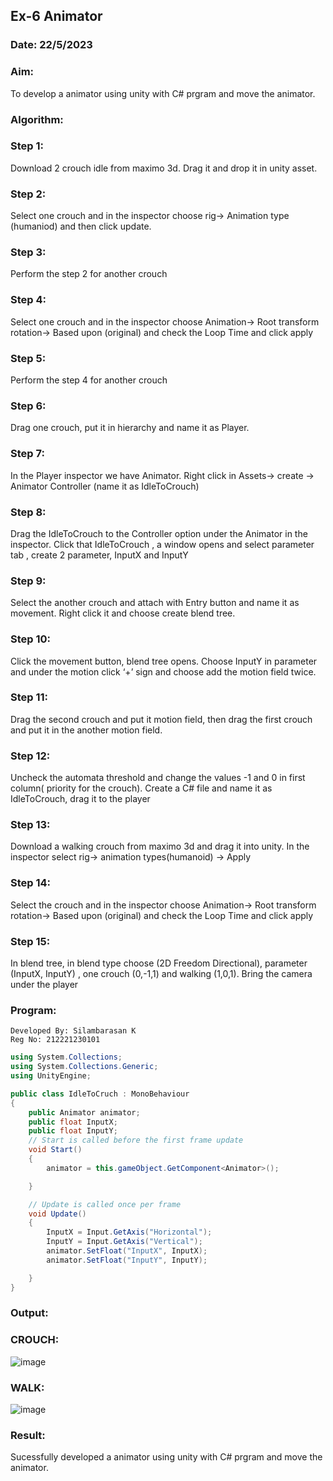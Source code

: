 ## Ex-6 Animator
### Date: 22/5/2023
### Aim:
To develop a animator using unity with C# prgram and move the animator.
### Algorithm:
### Step 1:
Download 2 crouch idle from maximo 3d. Drag it and drop it in unity asset.
### Step 2:
Select one crouch and in the inspector choose rig-> Animation type (humaniod) and then click update.
### Step 3: 
Perform the step 2 for another crouch
### Step 4:
Select one crouch and in the inspector choose Animation-> Root transform rotation-> Based upon (original)  and check the Loop Time and click apply
### Step 5: 
Perform the step 4 for another crouch
### Step 6:
Drag one crouch, put it in hierarchy and name it as Player.
### Step 7: 
In the Player inspector we have Animator. Right click in Assets-> create -> Animator Controller (name it as IdleToCrouch)
### Step 8:
Drag the IdleToCrouch to the Controller option under the Animator in the inspector. Click that IdleToCrouch , a window opens and select parameter tab , create 2 parameter, InputX and InputY
### Step 9:
Select the another crouch and attach with Entry button and name it as movement. Right click it and choose create blend tree.
### Step 10: 
Click the movement button, blend tree opens. Choose InputY in parameter and under the motion click ‘+’ sign and choose add the motion field twice.
### Step 11:
Drag the second crouch and put it motion field, then drag the first crouch and put it in the another motion field.
### Step 12:
Uncheck the automata threshold and change the values -1 and 0 in first column( priority for the crouch). Create a C# file and name it as IdleToCrouch, drag it to the player
### Step 13:
Download a walking crouch from maximo 3d and drag it into unity. In the inspector select rig-> animation types(humanoid) -> Apply
### Step 14:
Select the crouch and in the inspector choose Animation-> Root transform rotation-> Based upon (original)  and check the Loop Time and click apply
### Step 15:
In blend tree, in blend type choose (2D Freedom Directional), parameter (InputX, InputY) , one crouch (0,-1,1) and walking (1,0,1). Bring the camera under the player 

### Program:
```
Developed By: Silambarasan K
Reg No: 212221230101
```
```c#
using System.Collections;
using System.Collections.Generic;
using UnityEngine;

public class IdleToCruch : MonoBehaviour
{
    public Animator animator;
    public float InputX;
    public float InputY;
    // Start is called before the first frame update
    void Start()
    {
        animator = this.gameObject.GetComponent<Animator>();

    }

    // Update is called once per frame
    void Update()
    {
        InputX = Input.GetAxis("Horizontal");
        InputY = Input.GetAxis("Vertical");
        animator.SetFloat("InputX", InputX);
        animator.SetFloat("InputY", InputY);

    }
}


```
### Output:
### CROUCH:
![image](https://user-images.githubusercontent.com/66360846/202152223-37904c1f-487f-4ea3-a9d7-566bd916fe1b.png)

### WALK:
![image](https://user-images.githubusercontent.com/66360846/202152147-24f33439-82a6-44b9-857c-d5bed6ffb00c.png)

### Result:
Sucessfully developed a animator using unity with C# prgram and move the animator.
